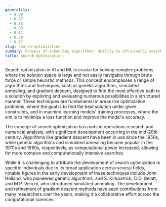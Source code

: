 ```yaml
---
generality:
  - 0.89
  - 0.87
  - 0.85
  - 0.83
  - 0.81
  - 0.79
  - 0.77
slug: search-optimization
summary: Process of enhancing algorithms' ability to efficiently search for the most optimal solution in a potentially vast solution space.
title: Search Optimization
---
```


Search optimization in AI and ML is crucial for solving complex problems where the solution space is large and not easily navigable through brute force or simple heuristic methods. This concept encompasses a range of algorithms and techniques, such as genetic algorithms, simulated annealing, and gradient descent, designed to find the most effective path to a solution by exploring and evaluating numerous possibilities in a structured manner. These techniques are fundamental in areas like optimization problems, where the goal is to find the best solution under given constraints, and in machine learning models' training processes, where the aim is to minimize a loss function and improve the model's accuracy.

The concept of search optimization has roots in operations research and numerical analysis, with significant development occurring in the mid-20th century. Algorithms like gradient descent have been in use since the 1950s, while genetic algorithms and simulated annealing became popular in the 1970s and 1980s, respectively, as computational power increased, allowing for more complex and computationally intensive searches.

While it is challenging to attribute the development of search optimization to specific individuals due to its broad application across several fields, notable figures in the early development of these techniques include John Holland, who pioneered genetic algorithms, and S. Kirkpatrick, C.D. Gelatt, and M.P. Vecchi, who introduced simulated annealing. The development and refinement of gradient descent methods have seen contributions from many researchers over the years, making it a collaborative effort across the computational sciences.
